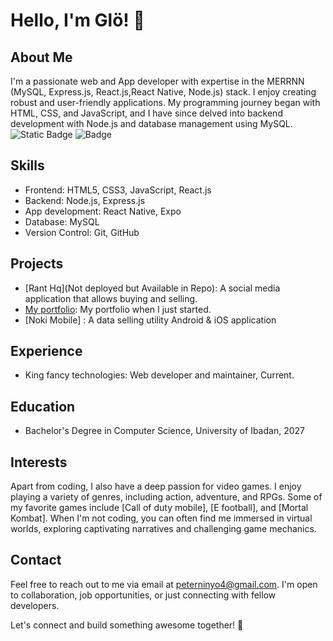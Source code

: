 # Hello, I'm Glö! 👋

## About Me
I'm a passionate web and App developer with expertise in the MERRNN (MySQL, Express.js, React.js,React Native, Node.js) stack. I enjoy creating robust and user-friendly applications. My programming journey began with HTML, CSS, and JavaScript, and I have since delved into backend development with Node.js and database management using MySQL. 
  ![Static Badge](https://img.shields.io/badge/:badgeContent)
![Badge](https://img.shields.io/badge/any_text-you_like-blue)

## Skills
- Frontend: HTML5, CSS3, JavaScript, React.js
- Backend: Node.js, Express.js
- App development: React Native, Expo
- Database: MySQL
- Version Control: Git, GitHub

## Projects
- [Rant Hq](Not deployed but Available in Repo): A social media application that allows buying and selling.
- [My portfolio](gloriouspete.netlify.app): My portfolio when I just started.
- [Noki Mobile] : A data selling utility Android & iOS application

## Experience
- King fancy technologies: Web developer and maintainer, Current.


## Education
- Bachelor's Degree in Computer Science, University of Ibadan, 2027

## Interests
Apart from coding, I also have a deep passion for video games. I enjoy playing a variety of genres, including action, adventure, and RPGs. Some of my favorite games include [Call of duty mobile], [E football], and [Mortal Kombat]. When I'm not coding, you can often find me immersed in virtual worlds, exploring captivating narratives and challenging game mechanics.

## Contact
Feel free to reach out to me via email at peterninyo4@gmail.com. I'm open to collaboration, job opportunities, or just connecting with fellow developers.

Let's connect and build something awesome together! 🚀
